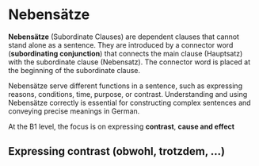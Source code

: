 # Nebensätze

**Nebensätze** (Subordinate Clauses) are dependent clauses that cannot stand alone as a sentence. They are introduced by a connector word (**subordinating conjunction**) that connects the main clause (Hauptsatz) with the subordinate clause (Nebensatz). The connector word is placed at the beginning of the subordinate clause.

Nebensätze serve different functions in a sentence, such as expressing reasons, conditions, time, purpose, or contrast. Understanding and using Nebensätze correctly is essential for constructing complex sentences and conveying precise meanings in German.

At the B1 level, the focus is on expressing **contrast**, **cause and effect** 

## Expressing contrast (obwohl, trotzdem, …)
